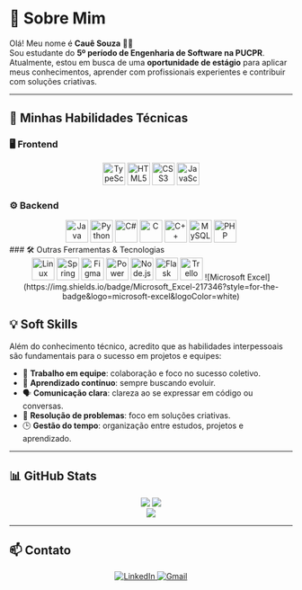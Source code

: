 # 👋 Sobre Mim

Olá! Meu nome é **Cauê Souza** 👨‍💻  
Sou estudante do **5º período de Engenharia de Software na PUCPR**.  
Atualmente, estou em busca de uma **oportunidade de estágio** para aplicar meus conhecimentos, aprender com profissionais experientes e contribuir com soluções criativas.

---

## 🚀 Minhas Habilidades Técnicas

### 🖥️ Frontend
<div align="center">
  <img src="https://profilinator.rishav.dev/skills-assets/typescript-original.svg" alt="TypeScript" height="40"/>
  <img src="https://profilinator.rishav.dev/skills-assets/html5-original-wordmark.svg" alt="HTML5" height="40"/>
  <img src="https://profilinator.rishav.dev/skills-assets/css3-original-wordmark.svg" alt="CSS3" height="40"/>
  <img src="https://profilinator.rishav.dev/skills-assets/javascript-original.svg" alt="JavaScript" height="40"/>
</div>

### ⚙️ Backend
<div align="center">
  <img src="https://profilinator.rishav.dev/skills-assets/java-original-wordmark.svg" alt="Java" height="40"/>
  <img src="https://profilinator.rishav.dev/skills-assets/python-original.svg" alt="Python" height="40"/>
  <img src="https://profilinator.rishav.dev/skills-assets/csharp-original.svg" alt="C#" height="40"/>
  <img src="https://profilinator.rishav.dev/skills-assets/c-original.svg" alt="C" height="40"/>
  <img src="https://profilinator.rishav.dev/skills-assets/cplusplus-original.svg" alt="C++" height="40"/>
  <img src="https://profilinator.rishav.dev/skills-assets/mysql-original-wordmark.svg" alt="MySQL" height="40"/>
  <img src="https://profilinator.rishav.dev/skills-assets/php-original.svg" alt="PHP" height="40"/>
</div>
### 🛠️ Outras Ferramentas & Tecnologias
<div align="center">
  <img src="https://profilinator.rishav.dev/skills-assets/linux-original.svg" alt="Linux" height="40"/>
  <img src="https://profilinator.rishav.dev/skills-assets/springio-icon.svg" alt="Spring" height="40"/>
  <img src="https://profilinator.rishav.dev/skills-assets/figma-icon.svg" alt="Figma" height="40"/>
  <img src="https://profilinator.rishav.dev/skills-assets/powerbi.png" alt="Power BI" height="40"/>
  <img src="https://profilinator.rishav.dev/skills-assets/nodejs-original-wordmark.svg" alt="Node.js" height="40"/>
  <img src="https://profilinator.rishav.dev/skills-assets/flask.png" alt="Flask" height="40"/>
  <img src="https://cdn.jsdelivr.net/gh/devicons/devicon/icons/trello/trello-plain.svg" alt="Trello" height="40"/>
  ![Microsoft Excel](https://img.shields.io/badge/Microsoft_Excel-217346?style=for-the-badge&logo=microsoft-excel&logoColor=white)
</div>




## 💡 Soft Skills

Além do conhecimento técnico, acredito que as habilidades interpessoais são fundamentais para o sucesso em projetos e equipes:

- 🤝 **Trabalho em equipe**: colaboração e foco no sucesso coletivo.
- 🧠 **Aprendizado contínuo**: sempre buscando evoluir.
- 🗣️ **Comunicação clara**: clareza ao se expressar em código ou conversas.
- 🧩 **Resolução de problemas**: foco em soluções criativas.
- 🕒 **Gestão do tempo**: organização entre estudos, projetos e aprendizado.

---

## 📊 GitHub Stats

<div align="center">
  <img src="https://github-readme-stats.vercel.app/api?username=cauekssouza&show_icons=true&count_private=true&hide_border=true" />
  <img src="https://github-readme-stats.vercel.app/api/top-langs/?username=cauekssouza&langs_count=8&layout=compact" />
</div>

<div align="center">
  <img src="https://github-readme-stats.vercel.app/api/wakatime?username=ffflabs" />
</div>

---

## 📫 Contato

<div align="center">
  <a href="https://www.linkedin.com/in/cauekssouza" target="_blank">
    <img src="https://img.shields.io/badge/LinkedIn-%230077B5.svg?style=for-the-badge&logo=linkedin&logoColor=white" alt="LinkedIn">
  </a>
  <a href="mailto:cauekssouza@gmail.com" target="_blank">
    <img src="https://img.shields.io/badge/Gmail-D14836?style=for-the-badge&logo=gmail&logoColor=white" alt="Gmail">
  </a>
</div>
